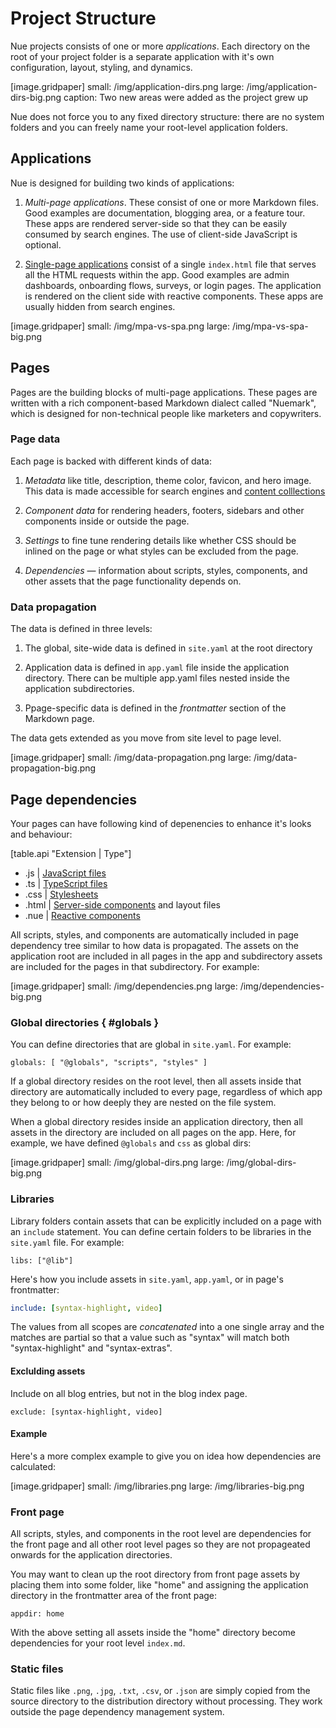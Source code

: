 

# Project Structure
Nue projects consists of one or more _applications_. Each directory on the root of your project folder is a separate application with it's own configuration, layout, styling, and dynamics.

[image.gridpaper]
  small: /img/application-dirs.png
  large: /img/application-dirs-big.png
  caption: Two new areas were added as the project grew up


Nue does not force you to any fixed directory structure: there are no system folders and you can freely name your root-level application folders.


## Applications
Nue is designed for building two kinds of applications:

1. *Multi-page applications*. These consist of one or more Markdown files. Good examples are documentation, blogging area, or a feature tour. These apps are rendered server-side so that they can be easily consumed by search engines. The use of client-side JavaScript is optional.

2. [Single-page applications](single-page-applications) consist of a single `index.html` file that serves all the HTML requests within the app. Good examples are admin dashboards, onboarding flows, surveys, or login pages. The application is rendered on the client side with reactive components. These apps are usually hidden from search engines.


[image.gridpaper]
  small: /img/mpa-vs-spa.png
  large: /img/mpa-vs-spa-big.png



## Pages
Pages are the building blocks of multi-page applications. These pages are written with a rich component-based Markdown dialect called "Nuemark", which is designed for non-technical people like marketers and copywriters.


### Page data
Each page is backed with different kinds of data:

1. *Metadata* like title, description, theme color, favicon, and hero image. This data is made accessible for search engines and [content colllections](content-collections)

1. *Component data* for rendering headers, footers, sidebars and other components inside or outside the page.

1. *Settings* to fine tune rendering details like whether CSS should be inlined on the page or what styles can be excluded from the page.

1. *Dependencies* — information about scripts, styles, components, and other assets that the page functionality depends on.


### Data propagation
The data is defined in three levels:

1. The global, site-wide data is defined in `site.yaml` at the root directory

2. Application data is defined in `app.yaml` file inside the application directory. There can be multiple app.yaml files nested inside the application  subdirectories.

3. Ppage-specific data is defined in the *frontmatter* section of the Markdown page.

The data gets extended as you move from site level to page level.

[image.gridpaper]
  small: /img/data-propagation.png
  large: /img/data-propagation-big.png



## Page dependencies
Your pages can have following kind of depenencies to enhance it's looks and behaviour:

[table.api "Extension | Type"]
  - .js | [JavaScript files](scripting)
  - .ts | [TypeScript files](scripting)
  - .css | [Stylesheets](styling)
  - .html | [Server-side components](layout-system) and layout files
  - .nue | [Reactive components](reactive-components)


All scripts, styles, and components are automatically included in page dependency tree similar to how data is propagated. The assets on the application root are included in all pages in the app and subdirectory assets are included for the pages in that subdirectory. For example:


[image.gridpaper]
  small: /img/dependencies.png
  large: /img/dependencies-big.png


### Global directories { #globals }
You can define directories that are global in `site.yaml`. For example:

```
globals: [ "@globals", "scripts", "styles" ]
```

If a global directory resides on the root level, then all assets inside that directory are automatically included to every page, regardless of which app they belong to or how deeply they are nested on the file system.

When a global directory resides inside an application directory, then all assets in the directory are included on all pages on the app. Here, for example, we have defined `@globals` and `css` as global dirs:


[image.gridpaper]
  small: /img/global-dirs.png
  large: /img/global-dirs-big.png


### Libraries
Library folders contain assets that can be explicitly included on a page with an `include` statement. You can define certain folders to be libraries in the `site.yaml` file. For example:

```
libs: ["@lib"]
```

Here's how you include assets in `site.yaml`, `app.yaml`, or in page's frontmatter:

``` yaml
include: [syntax-highlight, video]
```

The values from all scopes are _concatenated_ into a one single array and the matches are partial so that a value such as "syntax" will match both "syntax-highlight" and "syntax-extras".


#### Exclulding assets
Include on all blog entries, but not in the blog index page.


```
exclude: [syntax-highlight, video]
```

#### Example
Here's a more complex example to give you on idea how dependencies are calculated:

[image.gridpaper]
  small: /img/libraries.png
  large: /img/libraries-big.png


### Front page
All scripts, styles, and components in the root level are dependencies for the front page and all other root level pages so they are not propageated onwards for the application directories.

You may want to clean up the root directory from front page assets by placing them into some folder, like "home" and assigning the application directory in the frontmatter area of the front page:

```
appdir: home
```

With the above setting all assets inside the "home" directory become dependencies for your root level `index.md`.



### Static files
Static files like `.png`, `.jpg`, `.txt`, `.csv`, or `.json` are simply copied from the source directory to the distribution directory without processing. They work outside the page dependency management system.







